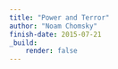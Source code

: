 ```yaml
---
title: "Power and Terror"
author: "Noam Chomsky"
finish-date: 2015-07-21
_build:
    render: false
---
```


